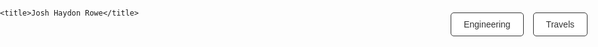 <html lang="en">
<head>
    <link rel="canonical" href="https://joshhaydonrowe.com/" />
    <meta charset="UTF-8">
    <meta name="viewport" content="width=device-width, initial-scale=1.0">
    
    <title>Josh Haydon Rowe</title>
<script src="https://cdnjs.cloudflare.com/ajax/libs/three.js/r128/three.min.js"></script>
<style>
    body {
        font-family: Arial, sans-serif;
        margin: 0;
        padding: 0;
    }

    .top-nav {
        position: fixed;
        top: 20px;
        right: 20px;
        display: flex;
        gap: 15px;
        z-index: 1000;
    }

    .top-nav a {
        text-decoration: none;
        color: #333;
        padding: 10px 20px;
        border: 1px solid #333;
        border-radius: 5px;
        transition: all 0.3s ease;
        background-color: white;
    }

    .top-nav a:hover {
        background-color: #333;
        color: white;
    }

    .header-content {
        text-align: center;
        padding: 40px 0;
    }

    .header-content h1 {
        font-size: 2.5em;
        margin-bottom: 10px;
    }

    .header-content p {
        font-size: 1.2em;
    }

    section {
        padding: 50px;
    }

    h2 {
        text-align: center;
    }

    .travel-buttons button {
        padding: 10px 20px;
        margin: 5px;
        cursor: pointer;
    }

    /* Globe styles */
    #globe-container {
        width: 100%;
        height: 100vh;
        position: relative;
        overflow: hidden;
    }
    
    #globe-placeholder {
        position: absolute;
        width: 100%;
        height: 100%;
    }
    
    #globe-canvas {
        position: absolute;
        width: 100%;
        height: 100%;
    }
</style>
</head>

<body>
    <div id="globe-container">
        <div id="globe-placeholder"></div>
        <canvas id="globe-canvas"></canvas>
    </div>
    <div class="top-nav">
    <a href="#engineering">Engineering</a>
    <a href="#travels">Travels</a>
    </div>



    <div class="header-content">
        <h1>Josh Haydon Rowe</h1>
        <p>Welcome to My Personal Website</p>
    </div>

    <section id="introduction">
        <h2>Introduction</h2>
        <p>I am a senior majoring in chemical engineering at the University of Edinburgh with a year abroad at UC Berkeley, with research experience at Yale, and a few months interning at Tesla. I'm interested in renewable energy sources, climate tech, global exploration, language learning & a little surfing on the side.</p>
    </section>

    <section id="engineering">
        <h2>Engineering</h2>
        <p>This section is dedicated to engineering.</p>
    </section>

    <section id="travels">
        <h2>Travels</h2>
        <p>Explore my travel adventures:</p>
        <div class="travel-buttons">
            <button onclick="location.href='mexico-to-colombia.html'">Mexico to Colombia</button>
            <button onclick="location.href='lima-to-ushuaia.html'">Lima to Ushuaia - Hitchhiking the Panamerican Highway</button>
        </div>
    </section>
    <script src="globe.js"></script>
<script>
    document.addEventListener('DOMContentLoaded', () => {
        const globe = new Globe();
        
        // Handle window resizing
        window.addEventListener('resize', () => {
            globe.camera.aspect = window.innerWidth / window.innerHeight;
            globe.camera.updateProjectionMatrix();
            globe.renderer.setSize(window.innerWidth, window.innerHeight);
        });
    });
</script>
</body>
</html>
